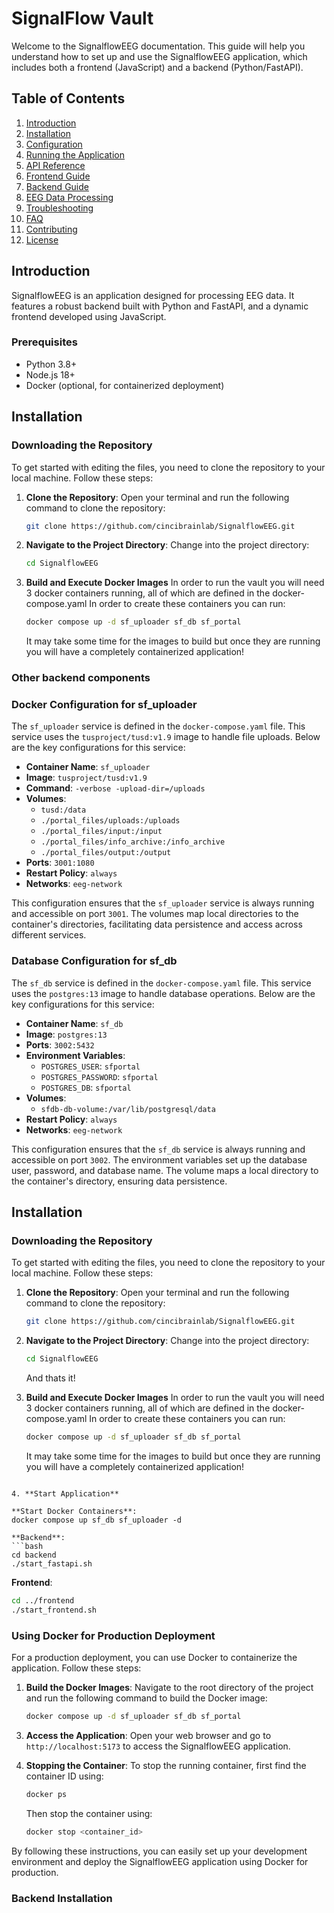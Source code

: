 # SignalFlow Vault 

Welcome to the SignalflowEEG documentation. This guide will help you understand how to set up and use the SignalflowEEG application, which includes both a frontend (JavaScript) and a backend (Python/FastAPI).

## Table of Contents

1. [Introduction](#introduction)
2. [Installation](#installation)
3. [Configuration](#configuration)
4. [Running the Application](#running-the-application)
5. [API Reference](#api-reference)
6. [Frontend Guide](#frontend-guide)
7. [Backend Guide](#backend-guide)
8. [EEG Data Processing](#eeg-data-processing)
9. [Troubleshooting](#troubleshooting)
10. [FAQ](#faq)
11. [Contributing](#contributing)
12. [License](#license)

## Introduction

SignalflowEEG is an application designed for processing EEG data. It features a robust backend built with Python and FastAPI, and a dynamic frontend developed using JavaScript.

### Prerequisites

- Python 3.8+
- Node.js 18+
- Docker (optional, for containerized deployment)

## Installation

### Downloading the Repository 

To get started with editing the files, you need to clone the repository to your local machine. Follow these steps:

1. **Clone the Repository**:
   Open your terminal and run the following command to clone the repository:
   ```bash
   git clone https://github.com/cincibrainlab/SignalflowEEG.git
   ```
2. **Navigate to the Project Directory**:
   Change into the project directory:
   ```bash
   cd SignalflowEEG
   ```

3. **Build and Execute Docker Images**
   In order to run the vault you will need 3 docker containers running, all of which are defined in the docker-compose.yaml
   In order to create these containers you can run:
   ```bash
   docker compose up -d sf_uploader sf_db sf_portal
   ```

   It may take some time for the images to build but once they are running you will have a completely containerized application!


### Other backend components

### Docker Configuration for sf_uploader

The `sf_uploader` service is defined in the `docker-compose.yaml` file. This service uses the `tusproject/tusd:v1.9` image to handle file uploads. Below are the key configurations for this service:

- **Container Name**: `sf_uploader`
- **Image**: `tusproject/tusd:v1.9`
- **Command**: `-verbose -upload-dir=/uploads`
- **Volumes**:
  - `tusd:/data`
  - `./portal_files/uploads:/uploads`
  - `./portal_files/input:/input`
  - `./portal_files/info_archive:/info_archive`
  - `./portal_files/output:/output`
- **Ports**: `3001:1080`
- **Restart Policy**: `always`
- **Networks**: `eeg-network`

This configuration ensures that the `sf_uploader` service is always running and accessible on port `3001`. The volumes map local directories to the container's directories, facilitating data persistence and access across different services.


### Database Configuration for sf_db

The `sf_db` service is defined in the `docker-compose.yaml` file. This service uses the `postgres:13` image to handle database operations. Below are the key configurations for this service:

- **Container Name**: `sf_db`
- **Image**: `postgres:13`
- **Ports**: `3002:5432`
- **Environment Variables**:
  - `POSTGRES_USER`: `sfportal`
  - `POSTGRES_PASSWORD`: `sfportal`
  - `POSTGRES_DB`: `sfportal`
- **Volumes**:
  - `sfdb-db-volume:/var/lib/postgresql/data`
- **Restart Policy**: `always`
- **Networks**: `eeg-network`

This configuration ensures that the `sf_db` service is always running and accessible on port `3002`. The environment variables set up the database user, password, and database name. The volume maps a local directory to the container's directory, ensuring data persistence.


## Installation

### Downloading the Repository 

To get started with editing the files, you need to clone the repository to your local machine. Follow these steps:

1. **Clone the Repository**:
   Open your terminal and run the following command to clone the repository:
   ```bash
   git clone https://github.com/cincibrainlab/SignalflowEEG.git
   ```
2. **Navigate to the Project Directory**:
   Change into the project directory:
   ```bash
   cd SignalflowEEG
   ```

   And thats it!

3. **Build and Execute Docker Images**
   In order to run the vault you will need 3 docker containers running, all of which are defined in the docker-compose.yaml
   In order to create these containers you can run:
   ```bash
   docker compose up -d sf_uploader sf_db sf_portal
   ```

   It may take some time for the images to build but once they are running you will have a completely containerized application!
<!-- 3. **Install Dependencies**:
   Install the necessary dependencies for both the backend and frontend.

   **Backend**:
   ```bash
   cd backend
   pip install -r requirements.txt
   ```

   **Frontend**:
   ```bash
   cd ../frontend
   npm install -->
   ```

4. **Start Application**

   **Start Docker Containers**:
   docker compose up sf_db sf_uploader -d

   **Backend**:
   ```bash
   cd backend
   ./start_fastapi.sh
   ```

   **Frontend**:
   ```bash
   cd ../frontend
   ./start_frontend.sh
   ```


### Using Docker for Production Deployment

For a production deployment, you can use Docker to containerize the application. Follow these steps:

1. **Build the Docker Images**:
   Navigate to the root directory of the project and run the following command to build the Docker image:
   ```bash
   docker compose up -d sf_uploader sf_db sf_portal
   ```

<!-- 2. **Run the Docker Container**:
   After building the image, you can run the container using:
   ```bash
   docker run -d -p 8000:8000 signalfloweeg:latest
   ``` -->

3. **Access the Application**:
   Open your web browser and go to `http://localhost:5173` to access the SignalflowEEG application.

4. **Stopping the Container**:
   To stop the running container, first find the container ID using:
   ```bash
   docker ps
   ```
   Then stop the container using:
   ```bash
   docker stop <container_id>
   ```

By following these instructions, you can easily set up your development environment and deploy the SignalflowEEG application using Docker for production.




### Backend Installation
